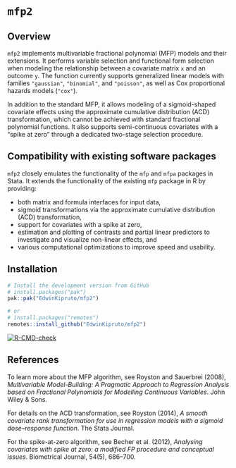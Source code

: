 # `mfp2`

## Overview

`mfp2` implements multivariable fractional polynomial (MFP) models and their 
extensions. It performs variable selection and functional form selection when 
modeling the relationship between a covariate matrix `x` and an outcome `y`. 
The function currently supports generalized linear models with families 
`"gaussian"`, `"binomial"`, and `"poisson"`, as well as Cox proportional hazards 
models (`"cox"`). 

In addition to the standard MFP, it allows modeling of a sigmoid-shaped covariate 
effects using the approximate cumulative distribution (ACD) transformation, 
which cannot be achieved with standard fractional polynomial functions. 
It also supports semi-continuous covariates with a “spike at zero” through 
a dedicated two-stage selection procedure. 

## Compatibility with existing software packages

 `mfp2` closely emulates the functionality of the `mfp` and `mfpa` packages in Stata. 
 It extends the functionality of the existing `mfp` package in R by providing:

 - both matrix and formula interfaces for input data,  
 - sigmoid transformations via the approximate cumulative distribution (ACD) transformation,  
 - support for covariates with a spike at zero,  
 - estimation and plotting of contrasts and partial linear predictors to 
   investigate and visualize non-linear effects, and  
 - various computational optimizations to improve speed and usability.  

## Installation

``` r
# Install the development version from GitHub
# install.packages("pak")
pak::pak("EdwinKipruto/mfp2")

# or 
# install.packages("remotes")
remotes::install_github("EdwinKipruto/mfp2")
```
<!-- badges: start -->
[![R-CMD-check](https://github.com/EdwinKipruto/mfp2/actions/workflows/R-CMD-check.yaml/badge.svg)](https://github.com/EdwinKipruto/mfp2/actions/workflows/R-CMD-check.yaml)
<!-- badges: end -->

## References

To learn more about the MFP algorithm, see Royston and Sauerbrei (2008), 
*Multivariable Model-Building: A Pragmatic Approach to Regression Analysis 
based on Fractional Polynomials for Modelling Continuous Variables*. 
John Wiley & Sons.

For details on the ACD transformation, see Royston (2014), 
*A smooth covariate rank transformation for use in regression models with a 
sigmoid dose–response function*. The Stata Journal.

For the spike-at-zero algorithm, see Becher et al. (2012), 
*Analysing covariates with spike at zero: a modified FP procedure and conceptual issues*. 
Biometrical Journal, 54(5), 686–700.



